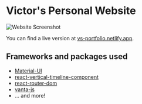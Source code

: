 # Victor's Personal Website

![Website Screenshot](https://res.cloudinary.com/dgc5kdhwi/image/upload/v1630495173/portfolio%20screen%20/Victors_Portfolio_-_Google_Chrome_kfxwtn.jpg)

You can find a live version at
[vs-portfolio.netlify.app](https://vs-portfolio.netlify.app).

## Frameworks and packages used

- [Material-UI](https://material-ui.com/)
- [react-vertical-timeline-component](https://github.com/stephane-monnot/react-vertical-timeline)
- [react-router-dom](https://github.com/remix-run/react-router)
- [vanta-js](https://github.com/tengbao/vanta)
- ... and more!
